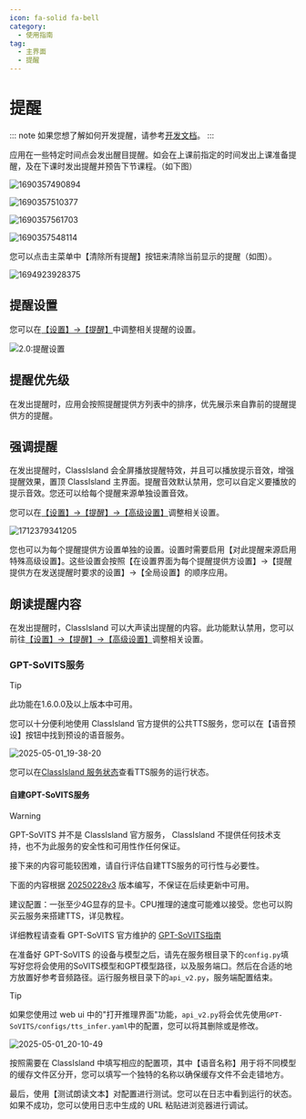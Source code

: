 ```yaml
---
icon: fa-solid fa-bell
category:
  - 使用指南
tag:
  - 主界面
  - 提醒
---
```


# 提醒

::: note
如果您想了解如何开发提醒，请参考[开发文档](../dev/notifications/index.md)。
:::

应用在一些特定时间点会发出醒目提醒。如会在上课前指定的时间发出上课准备提醒，及在下课时发出提醒并预告下节课程。（如下图）

![1690357490894](image/basic/1690357490894.png)

![1690357510377](image/basic/1690357510377.png)

![1690357561703](image/basic/1690357561703.png)

![1690357548114](image/basic/1690357548114.png)

您可以点击主菜单中【清除所有提醒】按钮来清除当前显示的提醒（如图）。

![1694923928375](image/Notifications/1694923928375.png)

## 提醒设置

您可以在[【设置】->【提醒】](classisland://app/settings/notification)中调整相关提醒的设置。

![2.0:提醒设置](\image\Notifications\2.0提醒设置.png)

## 提醒优先级

在发出提醒时，应用会按照提醒提供方列表中的排序，优先展示来自靠前的提醒提供方的提醒。

## 强调提醒

在发出提醒时，ClassIsland 会全屏播放提醒特效，并且可以播放提示音效，增强提醒效果，置顶 ClassIsland 主界面。提醒音效默认禁用，您可以自定义要播放的提示音效。您还可以给每个提醒来源单独设置音效。

您可以在[【设置】->【提醒】->【高级设置】](classisland://app/settings/notification)调整相关设置。

![1712379341205](image/ChangeLog/1712379341205.png)

您也可以为每个提醒提供方设置单独的设置。设置时需要启用【对此提醒来源启用特殊高级设置】。这些设置会按照【在设置界面为每个提醒提供方设置】->【提醒提供方在发送提醒时要求的设置】->【全局设置】的顺序应用。

## 朗读提醒内容

在发出提醒时，ClassIsland 可以大声读出提醒的内容。此功能默认禁用，您可以前往[【设置】->【提醒】->【高级设置】](classisland://app/settings/notification)调整相关设置。

### GPT-SoVITS服务

> [!tip] 
> 此功能在1.6.0.0及以上版本中可用。

您可以十分便利地使用 ClassIsland 官方提供的公共TTS服务，您可以在【语音预设】按钮中找到预设的语音服务。

![2025-05-01_19-38-20](image/Notifications/2025-05-01_19-38-20.png)

您可以在[ClassIsland 服务状态](https://status.classisland.tech/)查看TTS服务的运行状态。

#### 自建GPT-SoVITS服务

> [!warning]
> GPT-SoVITS 并不是 ClassIsland 官方服务， ClassIsland 不提供任何技术支持，也不为此服务的安全性和可用性作任何保证。
> 
> 接下来的内容可能较困难，请自行评估自建TTS服务的可行性与必要性。
>
> 下面的内容根据 [20250228v3](https://github.com/RVC-Boss/GPT-SoVITS/releases/tag/20250228v3) 版本编写，不保证在后续更新中可用。

建议配置：一张至少4G显存的显卡。CPU推理的速度可能难以接受。您也可以购买云服务来搭建TTS，详见教程。

详细教程请查看 GPT-SoVITS 官方维护的 [GPT-SoVITS指南](https://www.yuque.com/baicaigongchang1145haoyuangong/ib3g1e)

在准备好 GPT-SoVITS 的设备与模型之后，请先在服务根目录下的`config.py`填写好您将会使用的SoVITS模型和GPT模型路径，以及服务端口。然后在合适的地方放置好参考音频路径。运行服务根目录下的`api_v2.py`，服务端配置结束。

> [!tip]
> 如果您使用过 web ui 中的"打开推理界面"功能，`api_v2.py`将会优先使用`GPT-SoVITS/configs/tts_infer.yaml`中的配置，您可以将其删除或是修改。

![2025-05-01_20-10-49](image/Notifications/2025-05-01_20-10-49.png)

按照需要在 ClassIsland 中填写相应的配置项，其中【语音名称】用于将不同模型的缓存文件区分开，您可以填写一个独特的名称以确保缓存文件不会走错地方。

最后，使用【测试朗读文本】对配置进行测试。您可以在日志中看到运行的状态。如果不成功，您可以使用日志中生成的 URL 粘贴进浏览器进行调试。
